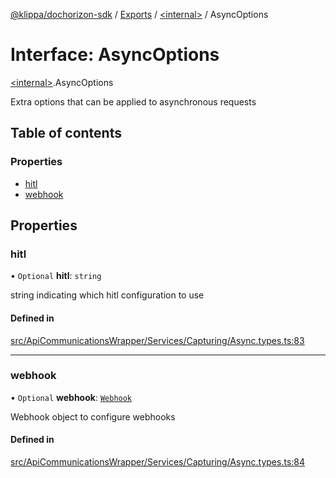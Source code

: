 [@klippa/dochorizon-sdk](../README.md) / [Exports](../modules.md) / [\<internal\>](../modules/internal_.md) / AsyncOptions

# Interface: AsyncOptions

[\<internal\>](../modules/internal_.md).AsyncOptions

Extra options that can be applied to asynchronous requests

## Table of contents

### Properties

- [hitl](internal_.AsyncOptions.md#hitl)
- [webhook](internal_.AsyncOptions.md#webhook)

## Properties

### hitl

• `Optional` **hitl**: `string`

string indicating which hitl configuration to use

#### Defined in

[src/ApiCommunicationsWrapper/Services/Capturing/Async.types.ts:83](https://github.com/klippa-app/js-dochorizon-sdk/blob/205a2fd/src/ApiCommunicationsWrapper/Services/Capturing/Async.types.ts#L83)

___

### webhook

• `Optional` **webhook**: [`Webhook`](internal_.Webhook.md)

Webhook object to configure webhooks

#### Defined in

[src/ApiCommunicationsWrapper/Services/Capturing/Async.types.ts:84](https://github.com/klippa-app/js-dochorizon-sdk/blob/205a2fd/src/ApiCommunicationsWrapper/Services/Capturing/Async.types.ts#L84)
